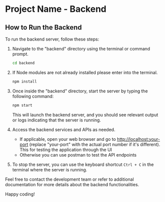# Project Name - Backend

## How to Run the Backend

To run the backend server, follow these steps:

1. Navigate to the "backend" directory using the terminal or command prompt.
   
    ```bash
    cd backend
    ```

2. If Node modules are not already installed please enter into the terminal.

    ```bash
    npm install
    ```

3. Once inside the "backend" directory, start the server by typing the following command:

    ```bash
    npm start
    ```

   This will launch the backend server, and you should see relevant output or logs indicating that the server is running.

4. Access the backend services and APIs as needed.

   - If applicable, open your web browser and go to [http://localhost:your-port](http://localhost:your-port) (replace "your-port" with the actual port number if it's different). This for testing the application through the UI
   - Otherwise you can use postman to test the API endpoints

5. To stop the server, you can use the keyboard shortcut `Ctrl + C` in the terminal where the server is running.

Feel free to contact the development team or refer to additional documentation for more details about the backend functionalities.

Happy coding!